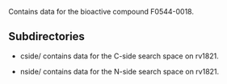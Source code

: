 Contains data for the bioactive compound F0544-0018.

## Subdirectories

- cside/ contains data for the C-side search space on rv1821.

- nside/ contains data for the N-side search space on rv1821.


